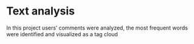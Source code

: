 # Text analysis
In this project users’ comments were analyzed, the most frequent words were identified and visualized as a tag cloud
